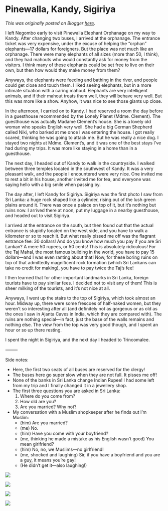 # Pinewalla, Kandy, Sigiriya

*This was originally posted on Blogger [here](https://photopensieve.blogspot.com/2012/02/pinewalla-kandy-sigiriya.html)*.

I left Negombo early to visit Pinewalla Elephant Orphanage on my way to Kandy. After changing two buses, I arrived at the orphanage. The entrance ticket was very expensive, under the excuse of helping the “orphan” elephants—17 dollars for foreigners. But the place was not much like an orphanage. There were many elephants of all sizes (more than 50, I think), and they had mahouts who would constantly ask for money from the visitors. I think many of these elephants could be set free to live on their own, but then how would they make money from them?

Anyways, the elephants were feeding and bathing in the river, and people could get close and touch them. I liked seeing elephants, but in a more intimate situation with a caring mahout. Elephants are very intelligent animals, and if their mahout treats them well, they will behave very well. But this was more like a show. Anyhow, it was nice to see those giants up close.

In the afternoon, I carried on to Kandy. I had reserved a room the day before in a guesthouse recommended by the Lonely Planet (Mdme. Clement). The guesthouse was actually Madame Clement’s house. She is a lovely old woman who speaks English very well. She had a big German Shepherd called Niki, who barked at me once I was entering the house. I got really scared, thinking he was going to attack me. But he was really a nice dog. I stayed two nights at Mdme. Clement’s, and it was one of the best stays I’ve had during my trips. It was more like staying in a home than in a guesthouse.

The next day, I headed out of Kandy to walk in the countryside. I walked between three temples located in the southwest of Kandy. It was a very pleasant walk, and the people I encountered were very nice. One invited me to rest a bit in his house, another invited me for tea, and everyone was saying hello with a big smile when passing by.

The day after, I left Kandy for Sigiriya. Sigiriya was the first photo I saw from Sri Lanka: a huge rock shaped like a cylinder, rising out of the lush green plains around it. There was once a palace on top of it, but it’s nothing but ruins now. I arrived there at noon, put my luggage in a nearby guesthouse, and headed out to visit Sigiriya.

I arrived at the entrance on the south, but then found out that the actual entrance is stupidly located on the west side, and you have to walk a kilometer or so to reach it. But what really pissed me off was the flagrant entrance fee: 30 dollars! And do you know how much you pay if you are Sri Lankan? A mere 50 rupees, or 50 cents! This is absolutely ridiculous! For the Taj Mahal, the most famous building in the world, you have to pay 15 dollars—and I was even ranting about that! Now, for these boring ruins on top of that admittedly magnificent rock formation (which Sri Lankans can take no credit for making), you have to pay twice the Taj’s fee!

I then learned that for other important landmarks in Sri Lanka, foreign tourists have to pay similar fees. I decided not to visit any of them! This is sheer milking of the tourists, and it’s not nice at all.

Anyways, I went up the stairs to the top of Sigiriya, which took almost an hour. Midway up, there were some frescoes of half-naked women, but they weren’t so interesting after all (and definitely not as gorgeous or as old as the ones I saw in Ajanta Caves in India, which they are compared with). The ruins are nothing special—in fact, just the base of the walls remains and nothing else. The view from the top was very good though, and I spent an hour or so up there resting.

I spent the night in Sigiriya, and the next day I headed to Trincomalee.

⸻

Side notes:
- Here, the first two seats of all buses are reserved for the clergy!
- The buses here go super slow when they are not full. It pisses me off!
- None of the banks in Sri Lanka change Indian Rupee! I had some left from my trip and I finally changed it in a jewellery shop.
- The first three questions you are asked in Sri Lanka:
  1. Where do you come from?
  2. How old are you?
  3. Are you married? Why not?
- My conversation with a Muslim shopkeeper after he finds out I’m Muslim:
  - (him) Are you married?
  - (me) No.
  - (him) Have you come with your boyfriend?
  - (me, thinking he made a mistake as his English wasn’t good) You mean girlfriend?
  - (him) No, no, we Muslims—no girlfriend!
  - (me, shocked and laughing) Sir, if you have a boyfriend and you are a guy, it means you’re gay!
  - (He didn’t get it—also laughing!)

![](https://blogger.googleusercontent.com/img/b/R29vZ2xl/AVvXsEhnqbTnoXv-dAlwe-kCzsIhNVY3z5wNOL2AtTzIqolCVFM0NXOCTgu02ImM0fvbMg03rTpBUo6eVUhHKXKgylmh78flEfW0UGZucabLBGQ61YX4du5UFhRrYPEFJ5xQkaLOeFqRJIisVIda/s320/photo+1-733195.JPG)

![](https://blogger.googleusercontent.com/img/b/R29vZ2xl/AVvXsEiM4cdySKondYa5kyOM3dy5oej_9gsZH4D3yCyL2yTxFOXeFG42gUvkDLp_B9yWJ6_JirLma2HXgV9CuBJIuRP3WMz92W5molVzXUJM7dSpaV45xr6Iu8op-zbwsfL2fqnx8mXZ4u5RCTOQ/s320/photo+2-734113.JPG)

![](https://blogger.googleusercontent.com/img/b/R29vZ2xl/AVvXsEi4XYtUWQomwDox9FR0e1c71w4Ioil-X_CwncL0GsobRnaR_sDvKpSr0CUjkSexorcrSvWZm7hx3uZRtG8PCAcxvCJUJy2cnOiidzwY1pbitdQF4vwuBMIASXVUS7lpapKxLpHoEcfoe4x3/s320/photo+3-737344.JPG)

![](https://blogger.googleusercontent.com/img/b/R29vZ2xl/AVvXsEgqcfr5xLQNvelxKwKlh4jez2XZ-hVAqw_y8yyiWg59s5cNPWDDM-9D9c7zqw1Ojp1aafaf9c0KhnmnYfY_iF10kyakXu7Vzdyav7h7CIj1LqXMOtkqONw-8Xgd0wdMgxbMOhvaJbmIKP3b/s320/photo+4-738469.JPG)